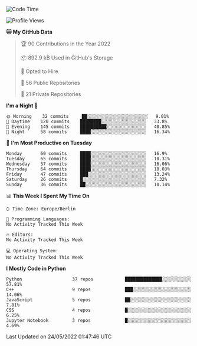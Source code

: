 <!--START_SECTION:waka-->
![Code Time](http://img.shields.io/badge/Code%20Time-0%20secs-blue)

![Profile Views](http://img.shields.io/badge/Profile%20Views-2-blue)

**🐱 My GitHub Data** 

> 🏆 90 Contributions in the Year 2022
 > 
> 📦 892.9 kB Used in GitHub's Storage 
 > 
> 💼 Opted to Hire
 > 
> 📜 56 Public Repositories 
 > 
> 🔑 21 Private Repositories  
 > 
**I'm a Night 🦉** 

```text
🌞 Morning    32 commits     ██░░░░░░░░░░░░░░░░░░░░░░░   9.01% 
🌆 Daytime    120 commits    ████████░░░░░░░░░░░░░░░░░   33.8% 
🌃 Evening    145 commits    ██████████░░░░░░░░░░░░░░░   40.85% 
🌙 Night      58 commits     ████░░░░░░░░░░░░░░░░░░░░░   16.34%

```
📅 **I'm Most Productive on Tuesday** 

```text
Monday       60 commits     ████░░░░░░░░░░░░░░░░░░░░░   16.9% 
Tuesday      65 commits     ████░░░░░░░░░░░░░░░░░░░░░   18.31% 
Wednesday    57 commits     ████░░░░░░░░░░░░░░░░░░░░░   16.06% 
Thursday     64 commits     ████░░░░░░░░░░░░░░░░░░░░░   18.03% 
Friday       47 commits     ███░░░░░░░░░░░░░░░░░░░░░░   13.24% 
Saturday     26 commits     █░░░░░░░░░░░░░░░░░░░░░░░░   7.32% 
Sunday       36 commits     ██░░░░░░░░░░░░░░░░░░░░░░░   10.14%

```


📊 **This Week I Spent My Time On** 

```text
⌚︎ Time Zone: Europe/Berlin

💬 Programming Languages: 
No Activity Tracked This Week

🔥 Editors: 
No Activity Tracked This Week

💻 Operating System: 
No Activity Tracked This Week

```

**I Mostly Code in Python** 

```text
Python                   37 repos            ██████████████░░░░░░░░░░░   57.81% 
C++                      9 repos             ███░░░░░░░░░░░░░░░░░░░░░░   14.06% 
JavaScript               5 repos             ██░░░░░░░░░░░░░░░░░░░░░░░   7.81% 
CSS                      4 repos             █░░░░░░░░░░░░░░░░░░░░░░░░   6.25% 
Jupyter Notebook         3 repos             █░░░░░░░░░░░░░░░░░░░░░░░░   4.69%

```



 Last Updated on 24/05/2022 01:47:46 UTC
<!--END_SECTION:waka-->　　
